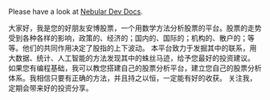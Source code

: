 Please have a look at [Nebular Dev Docs](https://github.com/akveo/nebular/blob/master/DEV_DOCS.md).

大家好，我是您的好朋友安博股票，一个用数学方法分析股票的平台。股票的走势受到各种各样的影响，政策的、经济的；国内的、国际的；机构的、散户的；等等。他们的共同作用决定了股指的上下波动。
本平台致力于发掘其中的联系，用大数据、统计、人工智能的方法发现其中的蛛丝马迹，给予您最好的投资建议。
如果您有编程基础，我可以教您搭建自己的股票分析平台，建立您自己的股票分析体系。我相信只要有正确的方法，并且持之以恒，一定能有好的收获。
关注我，定期会带来好的投资分享。
